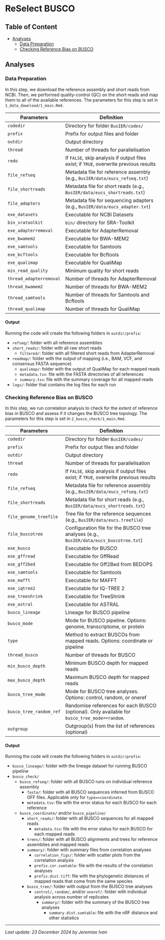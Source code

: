 # ReSelect BUSCO

## Table of Content
- <a href="#analyses">Analyses</a>
    - <a href="#prepare">Data Preparation</a>
    - <a href="#check">Checking Reference Bias on BUSCO</a>

## <a id="analyses">Analyses</a>

### <a id="prepare">Data Preparation</a>
In this step, we download the reference assembly and short reads from NCBI. Then, we performed quality-control (QC) on the short reads and map them to all of the available references. The parameters for this step is set in `1_data_download/1_main.Rmd`.

| Parameters               | Definition                                                                                                                            |
| ------------------------ | ------------------------------------------------------------------------------------------------------------------------------------- |
| `codedir`                | Directory for folder `BusIER/codes/`                                                                                                  |
| `prefix`                 | Prefix for output files and folder                                                                                                    | 
| `outdir`                 | Output directory                                                                                                                      |
| `thread`                 | Number of threads for parallelisation                                                                                                 |
| `redo`                   | If `FALSE`, skip analysis if output files exist; if `TRUE`, overwrite previous results                                                |
| `file_refseq`            | Metadata file for reference assembly (e.g., `BusIER/data/eucs_refseq.txt`)                                                            |
| `file_shortreads`        | Metadata file for short reads (e.g., `BusIER/data/eucs_shortreads.txt`)                                                               |
| `file_adapters`          | Metadata file for sequencing adapters (e.g., `BusIER/data/eucs_adapter.txt`)                                                          |
| `exe_datasets`           | Executable for NCBI Datasets                                                                                                          |
| `bin_sratoolkit`         | `bin/` directory for SRA-Toolkit                                                                                                      |
| `exe_adapterremoval`     | Executable for AdapterRemoval                                                                                                         |
| `exe_bwamem2`            | Executable for BWA-MEM2                                                                                                               |
| `exe_samtools`           | Executable for Samtools                                                                                                               |
| `exe_bcftools`           | Executable for Bcftools                                                                                                               |
| `exe_qualimap`           | Executable for QualiMap                                                                                                               |
| `min_read_quality`       | Minimum quality for short reads                                                                                                       |
| `thread_adapterremoval`  | Number of threads for AdapterRemoval                                                                                                  |
| `thread_bwamem2`         | Number of threads for BWA-MEM2                                                                                                        |
| `thread_samtools`        | Number of threads for Samtools and Bcftools                                                                                           |
| `thread_qualimap`        | Number of threads for QualiMap                                                                                                        |

#### Output
Running the code will create the following folders in `outdir/prefix`:
- `refseq/`: folder with all reference assemblies
- `short_reads/`: folder with all raw short reads
    - `filtered/`: folder with all filtered short reads from AdapterRemoval
- `readmap/`: folder with the output of mapping (i.e., BAM, VCF, and consensus FASTA sequence)
    - `qualimap/`: folder with the output of QualiMap for each mapped reads
    - `metadata.tsv`: file with the FASTA directories of all references
    - `summary.tsv`: file with the summary coverage for all mapped reads
- `logs/`: folder that contains the log files for each run

### <a id="check">Checking Reference Bias on BUSCO</a>
In this step, we run correlation analysis to check for the extent of reference bias in BUSCO and assess if it changes the BUSCO tree topology. The parameters for this step is set in `2_busco_check/1_main.Rmd`.

| Parameters               | Definition                                                                                                                            |
| ------------------------ | ------------------------------------------------------------------------------------------------------------------------------------- |
| `codedir`                | Directory for folder `BusIER/codes/`                                                                                                  |
| `prefix`                 | Prefix for output files and folder                                                                                                    | 
| `outdir`                 | Output directory                                                                                                                      |
| `thread`                 | Number of threads for parallelisation                                                                                                 |
| `redo`                   | If `FALSE`, skip analysis if output files exist; if `TRUE`, overwrite previous results                                                |
| `file_refseq`            | Metadata file for reference assembly (e.g., `BusIER/data/eucs_refseq.txt`)                                                            |
| `file_shortreads`        | Metadata file for short reads (e.g., `BusIER/data/eucs_shortreads.txt`)                                                               |
| `file_genome_treefile`   | Tree file for the reference sequences (e.g., `BusIER/data/eucs.treefile`)                                                             |
| `file_buscotree`         | Configuration file for the BUSCO tree analyses (e.g., `BusIER/data/eucs_buscotree.txt`)                                               |
| `exe_busco`              | Executable for BUSCO                                                                                                                  |
| `exe_gffread`            | Executable for GffRead                                                                                                                |
| `exe_gff2bed`            | Executable for Gff2Bed from BEDOPS                                                                                                    |
| `exe_samtools`           | Executable for Samtools                                                                                                               |
| `exe_mafft`              | Executable for MAFFT                                                                                                                  |
| `exe_iqtree2`            | Executable for IQ-TREE 2                                                                                                              |
| `exe_treeshrink`         | Executable for TreeShrink                                                                                                             |
| `exe_astral`             | Executable for ASTRAL                                                                                                                 |
| `busco_lineage`          | Lineage for BUSCO pipeline                                                                                                            |
| `busco_mode`             | Mode for BUSCO pipeline. Options: genome, transcriptome, or protein                                                                   |
| `type`                   | Method to extract BUSCOs from mapped reads. Options: coordinate or pipeline                                                           |
| `thread_busco`           | Number of threads for BUSCO                                                                                                           |
| `min_busco_depth`        | Minimum BUSCO depth for mapped reads                                                                                                  |
| `max_busco_depth`        | Maximum BUSCO depth for mapped reads                                                                                                  |
| `busco_tree_mode`        | Mode for BUSCO tree analyses. Options: control, random, or oneref                                                                     |
| `busco_tree_random_ref`  | Randomise references for each BUSCO (optional). Only available for `busco_tree_mode==random`.                                         |
| `outgroup`               | Outgroup(s) from the list of references (optional)                                                                                    |

#### Output
Running the code will create the following folders in `outdir/prefix`:
- `busco_lineage/`: folder with the lineage dataset for running BUSCO pipeline
- `busco_check/`
    - `busco_refseq/`: folder with all BUSCO runs on individual reference assembly
        - `fasta/`: folder with all BUSCO sequences inferred from BUSCO GFF files. Applicable only for `type==coordinate`.
        - `metadata.tsv`: file with the error status for each BUSCO for each reference
    - `busco_coordinate/` and/or `busco_pipeline/`
        - `short_reads/`: folder with all BUSCO sequences for all mapped reads
            - `metadata.tsv`: file with the error status for each BUSCO for each mapped reads
        - `trees/`: folder with all BUSCO alignments and trees for reference assemblies and mapped reads
        - `summary/`: folder with summary files from correlation analyses
            - `correlation_figs/`: folder with scatter plots from the correlation analysis
            - `prefix.cor.sumtable`: file with the results of the correlation analyses
            - `prefix.dist.tiff`: file with the phylogenetic distances of mapped reads that come from the same species
        - `busco_tree/`: folder with output from the BUSCO tree analyses
            - `control/`, `random/`, and/or `oneref/`: folder with individual analysis across number of replicates
                - `summary/`: folder with the summary of the BUSCO tree analyses
                    - `summary.dist.sumtable`: file with the nRF distance and other statistics

---
*Last update: 23 December 2024 by Jeremias Ivan*